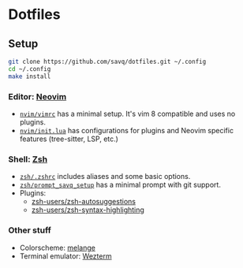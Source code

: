 # Dotfiles

## Setup

```sh
git clone https://github.com/savq/dotfiles.git ~/.config
cd ~/.config
make install
 ```

### Editor: [Neovim](https://github.com/neovim/neovim/)

- [`nvim/vimrc`](./nvim/vimrc) has a minimal setup. It's vim 8 compatible and uses no plugins.
- [`nvim/init.lua`](./nvim/init.lua) has configurations for plugins and Neovim specific features
  (tree-sitter, LSP, etc.)

### Shell: [Zsh](https://www.zsh.org/)

- [`zsh/.zshrc`](./zsh/.zshrc) includes aliases and some basic options.
- [`zsh/prompt_savq_setup`](./zsh/prompt_savq_setup) has a minimal prompt with git support.
- Plugins:
  - [zsh-users/zsh-autosuggestions](https://github.com/zsh-users/zsh-autosuggestions)
  - [zsh-users/zsh-syntax-highlighting](https://github.com/zsh-users/zsh-syntax-highlighting)


### Other stuff

* Colorscheme: [melange](https://github.com/savq/melange)
* Terminal emulator: [Wezterm](https://github.com/wez/wezterm)

